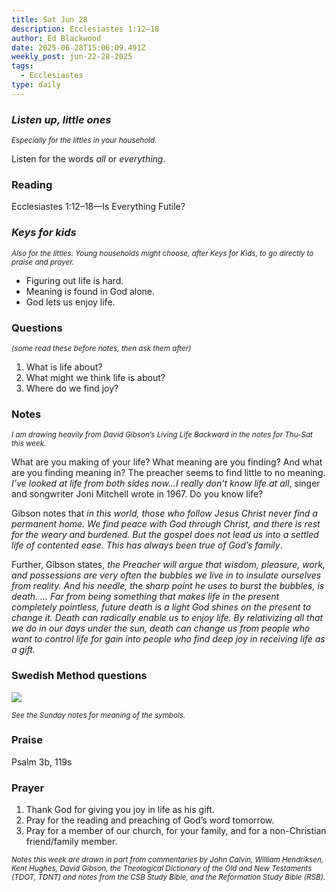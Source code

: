 ```yaml
---
title: Sat Jun 28
description: Ecclesiastes 1:12–18
author: Ed Blackwood
date: 2025-06-28T15:06:09.491Z
weekly_post: jun-22-28-2025
tags:
  - Ecclesiastes
type: daily
---
```

### *Listen up, little ones*

<div><small><i>Especially for the littles in your household.</i></small></div>

Listen for the words *all* or *everything*.

### Reading

Ecclesiastes 1:12–18—Is Everything Futile?

### *Keys for kids*

<div><small><i>Also for the littles. Young households might choose, after Keys for Kids, to go directly to praise and prayer.</i></small></div>

* Figuring out life is hard.
* Meaning is found in God alone.
* God lets us enjoy life.

### Questions

<div><small><i>(some read these before notes, then ask them after)</i></small></div>

1. What is life about?
2. What might we think life is about?
3. Where do we find joy?

### Notes

<div><small><i>I am drawing heavily from David Gibson’s Living Life Backward in the notes for Thu-Sat this week.</i></small></div>

What are you making of your life? What meaning are you finding? And what are you finding meaning in? The preacher seems to find little to no meaning. *I’ve looked at life from both sides now…I really don’t know life at all*, singer and songwriter Joni Mitchell wrote in 1967. Do you know life?

Gibson notes that *in this world, those who follow Jesus Christ never find a permanent home. We find peace with God through Christ, and there is rest for the weary and burdened. But the gospel does not lead us into a settled life of contented ease. This has always been true of God’s family*.

Further, Gibson states, *the Preacher will argue that wisdom, pleasure, work, and possessions are very often the bubbles we live in to insulate ourselves from reality. And his needle, the sharp point he uses to burst the bubbles, is death. … Far from being something that makes life in the present completely pointless, future death is a light God shines on the present to change it. Death can radically enable us to enjoy life. By relativizing all that we do in our days under the sun, death can change us from people who want to control life for gain into people who find deep joy in receiving life as a gift.*

### Swedish Method questions

![](/static/img/family_worship_study_ed-swedish_questions.png)

<div><small><i>See the Sunday notes for meaning of the symbols.</i></small></div>

### Praise

Psalm 3b, 119s

### Prayer

1. Thank God for giving you joy in life as his gift.
2. Pray for the reading and preaching of God’s word tomorrow.
3. Pray for a member of our church, for your family, and for a non-Christian friend/family member.

<div><small><i>Notes this week are drawn in part from commentaries by John Calvin, William Hendriksen, Kent Hughes, David Gibson, the Theological Dictionary of the Old and New Testaments (TDOT, TDNT) and notes from the CSB Study Bible, and the Reformation Study Bible (RSB).</i></small></div>